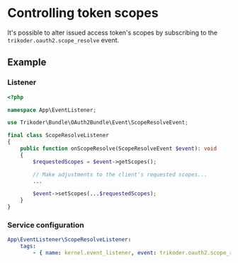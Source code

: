 # Controlling token scopes

It's possible to alter issued access token's scopes by subscribing to the `trikoder.oauth2.scope_resolve` event.

## Example

### Listener
```php
<?php

namespace App\EventListener;

use Trikoder\Bundle\OAuth2Bundle\Event\ScopeResolveEvent;

final class ScopeResolveListener
{
    public function onScopeResolve(ScopeResolveEvent $event): void
    {
        $requestedScopes = $event->getScopes();

        // Make adjustments to the client's requested scopes...
        ...

        $event->setScopes(...$requestedScopes);
    }
}
```

### Service configuration

```yaml
App\EventListener\ScopeResolveListener:
    tags:
        - { name: kernel.event_listener, event: trikoder.oauth2.scope_resolve, method: onScopeResolve }
```
